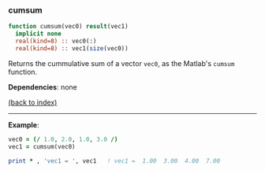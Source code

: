 
### cumsum

```fortran
function cumsum(vec0) result(vec1)
  implicit none
  real(kind=8) :: vec0(:)
  real(kind=8) :: vec1(size(vec0))
```

Returns the cummulative sum of a vector `vec0`, as the Matlab's `cumsum` function.

**Dependencies**: none

[(back to index)](../index.md)

---

**Example**:

```fortran
vec0 = (/ 1.0, 2.0, 1.0, 3.0 /) 
vec1 = cumsum(vec0)

print * , 'vec1 = ', vec1   ! vec1 =  1.00  3.00  4.00  7.00
```


